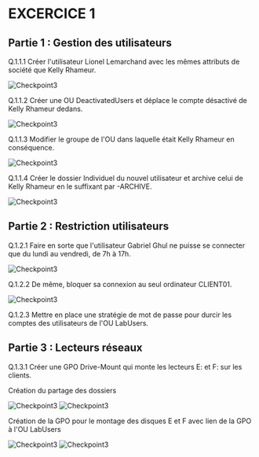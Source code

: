 # EXCERCICE 1

## Partie 1 : Gestion des utilisateurs

Q.1.1.1 Créer l'utilisateur Lionel Lemarchand avec les mêmes attributs de société que Kelly Rhameur.

![Checkpoint3](https://github.com/Hebus79/Checkpoint3/blob/main/images/comptelionel.png)

Q.1.1.2 Créer une OU DeactivatedUsers et déplace le compte désactivé de Kelly Rhameur dedans.

![Checkpoint3](https://github.com/Hebus79/Checkpoint3/blob/main/images/deactivateduser.png)

Q.1.1.3 Modifier le groupe de l'OU dans laquelle était Kelly Rhameur en conséquence.

![Checkpoint3](https://github.com/Hebus79/Checkpoint3/blob/main/images/groupelionel.png)

Q.1.1.4 Créer le dossier Individuel du nouvel utilisateur et archive celui de Kelly Rhameur en le suffixant par -ARCHIVE.

![Checkpoint3](https://github.com/Hebus79/Checkpoint3/blob/main/images/dossiersindiv.png)



## Partie 2 : Restriction utilisateurs

Q.1.2.1 Faire en sorte que l'utilisateur Gabriel Ghul ne puisse se connecter que du lundi au vendredi, de 7h à 17h.

![Checkpoint3](https://github.com/Hebus79/Checkpoint3/blob/main/images/logon.png)

Q.1.2.2 De même, bloquer sa connexion au seul ordinateur CLIENT01.

![Checkpoint3](https://github.com/Hebus79/Checkpoint3/blob/main/images/logonto.png)

Q.1.2.3 Mettre en place une stratégie de mot de passe pour durcir les comptes des utilisateurs de l'OU LabUsers.



## Partie 3 : Lecteurs réseaux

Q.1.3.1 Créer une GPO Drive-Mount qui monte les lecteurs E: et F: sur les clients.


Création du partage des dossiers 

![Checkpoint3](https://github.com/Hebus79/Checkpoint3/blob/main/images/Drivemape.png)
![Checkpoint3](https://github.com/Hebus79/Checkpoint3/blob/main/images/Drivemapf.png)

Création de la GPO pour le montage des disques E et F avec lien de la GPO à l'OU LabUsers


![Checkpoint3](https://github.com/Hebus79/Checkpoint3/blob/main/images/GPO.png)
![Checkpoint3](https://github.com/Hebus79/Checkpoint3/blob/main/images/linkgpo.png)

